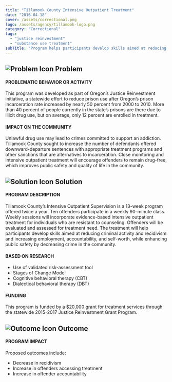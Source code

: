 ```yaml
---
title: "Tillamook County Intensive Outpatient Treatment"
date: "2016-04-18"
cover: /assets/correctional.png
logo: /assets/agency/tillamook-logo.png
category: "Correctional"
tags:
  - "justice reinvestment"
  - "substance use treatment"
subTitle: "Program helps participants develop skills aimed at reducing criminal activity and recidivism and increasing employment, accountability, and self-worth, while enhancing public safety by decreasing crime in the community."
---
```


## ![Problem Icon](https://github.com/google/material-design-icons/raw/master/alert/1x_web/ic_error_outline_black_48dp.png "Problem") Problem

#### PROBLEMATIC BEHAVIOR OR ACTIVITY

This program was developed as part of Oregon’s Justice Reinvestment initiative, a statewide effort to reduce prison use after Oregon’s prison incarceration rate increased by nearly 50 percent from 2000 to 2010. More than 40 percent of people currently in the state’s prisons are there due to illicit drug use, but on average, only 12 percent are enrolled in treatment.

#### IMPACT ON THE COMMUNITY

Unlawful drug use may lead to crimes committed to support an addiction. Tillamook County sought to increase the number of defendants offered downward-departure sentences with appropriate treatment programs and other sanctions that are alternatives to incarceration. Close monitoring and intensive outpatient treatment will encourage offenders to remain drug-free, which improves public safety and quality of life in the community.

## ![Solution Icon](https://github.com/google/material-design-icons/raw/master/action/1x_web/ic_lightbulb_outline_black_48dp.png "Solution") Solution

#### PROGRAM DESCRIPTION

Tillamook County’s Intensive Outpatient Supervision is a 13-week program offered twice a year. Ten offenders participate in a weekly 90-minute class. Weekly sessions will incorporate evidence-based intensive outpatient treatment for individuals who are resistant to counseling. Offenders will be evaluated and assessed for treatment need. The treatment will help participants develop skills aimed at reducing criminal activity and recidivism and increasing employment, accountability, and self-worth, while enhancing public safety by decreasing crime in the community.

#### BASED ON RESEARCH

* Use of validated risk-assessment tool
* Stages of Change Model
* Cognitive behavioral therapy (CBT)
* Dialectical behavioral therapy (DBT)

#### FUNDING

This program is funded by a $20,000 grant for treatment services through the statewide 2015-2017 Justice Reinvestment Grant Program.

## ![Outcome Icon](https://github.com/google/material-design-icons/raw/master/action/1x_web/ic_view_list_black_48dp.png "Outcome") Outcome

#### PROGRAM IMPACT

Proposed outcomes include:

* Decrease in recidivism
* Increase in offenders accessing treatment
* Increase in offender accountability
